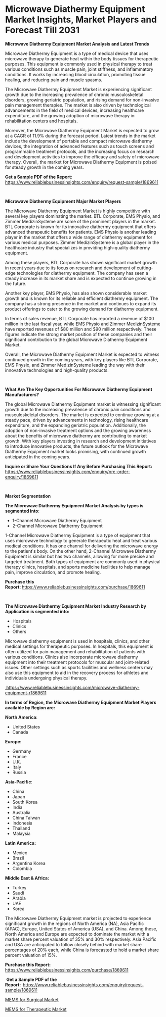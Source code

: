 <p><h1>Microwave Diathermy Equipment Market Insights, Market Players and Forecast Till 2031</h1></p><p><strong>Microwave Diathermy Equipment Market Analysis and Latest Trends</strong></p>
<p><p>Microwave Diathermy Equipment is a type of medical device that uses microwave therapy to generate heat within the body tissues for therapeutic purposes. This equipment is commonly used in physical therapy to treat various conditions such as muscle pain, joint stiffness, and inflammatory conditions. It works by increasing blood circulation, promoting tissue healing, and reducing pain and muscle spasms.</p><p>The Microwave Diathermy Equipment Market is experiencing significant growth due to the increasing prevalence of chronic musculoskeletal disorders, growing geriatric population, and rising demand for non-invasive pain management therapies. The market is also driven by technological advancements in the field of medical devices, increasing healthcare expenditure, and the growing adoption of microwave therapy in rehabilitation centers and hospitals.</p><p>Moreover, the Microwave Diathermy Equipment Market is expected to grow at a CAGR of 11.9% during the forecast period. Latest trends in the market include the development of portable and compact microwave diathermy devices, the integration of advanced features such as touch screens and programmable treatment protocols, and the increasing focus on research and development activities to improve the efficacy and safety of microwave therapy. Overall, the market for Microwave Diathermy Equipment is poised for steady growth in the coming years.</p></p>
<p><strong>Get a Sample PDF of the Report:&nbsp;</strong> <a href="https://www.reliablebusinessinsights.com/enquiry/request-sample/1869611">https://www.reliablebusinessinsights.com/enquiry/request-sample/1869611</a></p>
<p>&nbsp;</p>
<p><strong>Microwave Diathermy Equipment Major Market Players</strong></p>
<p><p>The Microwave Diathermy Equipment Market is highly competitive with several key players dominating the market. BTL Corporate, EMS Physio, and Zimmer MedizinSysteme are some of the prominent players in the market. BTL Corporate is known for its innovative diathermy equipment that offers advanced therapeutic benefits for patients. EMS Physio is another leading player in the market that offers a wide range of diathermy equipment for various medical purposes. Zimmer MedizinSysteme is a global player in the healthcare industry that specializes in providing high-quality diathermy equipment.</p><p>Among these players, BTL Corporate has shown significant market growth in recent years due to its focus on research and development of cutting-edge technologies for diathermy equipment. The company has seen a steady increase in its market share and is expected to continue growing in the future.</p><p>Another key player, EMS Physio, has also shown considerable market growth and is known for its reliable and efficient diathermy equipment. The company has a strong presence in the market and continues to expand its product offerings to cater to the growing demand for diathermy equipment.</p><p>In terms of sales revenue, BTL Corporate has reported a revenue of $100 million in the last fiscal year, while EMS Physio and Zimmer MedizinSysteme have reported revenues of $80 million and $90 million respectively. These figures indicate the strong market position of these companies and their significant contribution to the global Microwave Diathermy Equipment Market.</p><p>Overall, the Microwave Diathermy Equipment Market is expected to witness continued growth in the coming years, with key players like BTL Corporate, EMS Physio, and Zimmer MedizinSysteme leading the way with their innovative technologies and high-quality products.</p></p>
<p>&nbsp;</p>
<p><strong>What Are The Key Opportunities For Microwave Diathermy Equipment Manufacturers?</strong></p>
<p><p>The global Microwave Diathermy Equipment market is witnessing significant growth due to the increasing prevalence of chronic pain conditions and musculoskeletal disorders. The market is expected to continue growing at a steady pace, driven by advancements in technology, rising healthcare expenditure, and the expanding geriatric population. Additionally, the adoption of non-invasive treatment options and the growing awareness about the benefits of microwave diathermy are contributing to market growth. With key players investing in research and development initiatives to introduce innovative products, the future outlook for the Microwave Diathermy Equipment market looks promising, with continued growth anticipated in the coming years.</p></p>
<p><strong>Inquire or Share Your Questions If Any Before Purchasing This Report:</strong> <a href="https://www.reliablebusinessinsights.com/enquiry/pre-order-enquiry/1869611">https://www.reliablebusinessinsights.com/enquiry/pre-order-enquiry/1869611</a></p>
<p>&nbsp;</p>
<p><strong>Market Segmentation</strong></p>
<p><strong>The Microwave Diathermy Equipment Market Analysis by types is segmented into:</strong></p>
<p><ul><li>1-Channel Microwave Diathermy Equipment</li><li>2-Channel Microwave Diathermy Equipment</li></ul></p>
<p><p>1-Channel Microwave Diathermy Equipment is a type of equipment that uses microwave technology to generate therapeutic heat and treat various medical conditions. It has one channel for delivering the microwave energy to the patient's body. On the other hand, 2-Channel Microwave Diathermy Equipment is similar but has two channels, allowing for more precise and targeted treatment. Both types of equipment are commonly used in physical therapy clinics, hospitals, and sports medicine facilities to help manage pain, improve circulation, and promote healing.</p></p>
<p><strong>Purchase this Report:&nbsp;</strong><a href="https://www.reliablebusinessinsights.com/purchase/1869611">https://www.reliablebusinessinsights.com/purchase/1869611</a></p>
<p>&nbsp;</p>
<p><strong>The Microwave Diathermy Equipment Market Industry Research by Application is segmented into:</strong></p>
<p><ul><li>Hospitals</li><li>Clinics</li><li>Others</li></ul></p>
<p><p>Microwave diathermy equipment is used in hospitals, clinics, and other medical settings for therapeutic purposes. In hospitals, this equipment is often utilized for pain management and rehabilitation of patients with various conditions. Clinics also incorporate microwave diathermy equipment into their treatment protocols for muscular and joint-related issues. Other settings such as sports facilities and wellness centers may also use this equipment to aid in the recovery process for athletes and individuals undergoing physical therapy.</p></p>
<p><a href="https://www.reliablebusinessinsights.com/microwave-diathermy-equipment-r1869611">&nbsp;https://www.reliablebusinessinsights.com/microwave-diathermy-equipment-r1869611</a></p>
<p><strong>In terms of Region, the Microwave Diathermy Equipment Market Players available by Region are:</strong></p>
<p>
    <p> <strong> North America: </strong>
        <ul>
            <li>United States</li>
            <li>Canada</li>
        </ul>
        </p> 
    <p> <strong> Europe: </strong>
        <ul>
            <li>Germany</li>
            <li>France</li>
            <li>U.K.</li>
            <li>Italy</li>
            <li>Russia</li>
        </ul>
        </p> 
    <p> <strong> Asia-Pacific: </strong>
        <ul>
            <li>China</li>
            <li>Japan</li>
            <li>South Korea</li>
            <li>India</li>
            <li>Australia</li>
            <li>China Taiwan</li>
            <li>Indonesia</li>
            <li>Thailand</li>
            <li>Malaysia</li>
        </ul>
        </p> 
    <p> <strong> Latin America: </strong>
        <ul>
            <li>Mexico</li>
            <li>Brazil</li>
            <li>Argentina Korea</li>
            <li>Colombia</li>
        </ul>
        </p> 
    <p> <strong> Middle East & Africa: </strong>
        <ul>
            <li>Turkey</li>
            <li>Saudi</li>
            <li>Arabia</li>
            <li>UAE</li>
            <li>Korea</li>
        </ul>
    </p>
    </p>
<p><p>The Microwave Diathermy Equipment market is projected to experience significant growth in the regions of North America (NA), Asia Pacific (APAC), Europe, United States of America (USA), and China. Among these, North America and Europe are expected to dominate the market with a market share percent valuation of 35% and 30% respectively. Asia Pacific and USA are anticipated to follow closely behind with market share percentages of 20% each, while China is forecasted to hold a market share percent valuation of 15%.</p></p>
<p><strong>Purchase this Report: </strong><a href="https://www.reliablebusinessinsights.com/purchase/1869611">https://www.reliablebusinessinsights.com/purchase/1869611</a></p>
<p>&nbsp;<strong>Get a Sample PDF of the Report:&nbsp;&nbsp;</strong><a href="https://www.reliablebusinessinsights.com/enquiry/request-sample/1869611">https://www.reliablebusinessinsights.com/enquiry/request-sample/1869611</a></p>
<p><strong></strong></p>
<p><p><a href="https://github.com/josesg55/Market-Research-Report-List-4/blob/main/mems-for-surgical-market.md">MEMS for Surgical Market</a></p><p><a href="https://github.com/indrystar/Market-Research-Report-List-4/blob/main/mems-for-therapeutic-market.md">MEMS for Therapeutic Market</a></p></p>